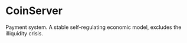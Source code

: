 CoinServer
==========

Payment system. A stable self-regulating economic model, excludes the illiquidity crisis.
